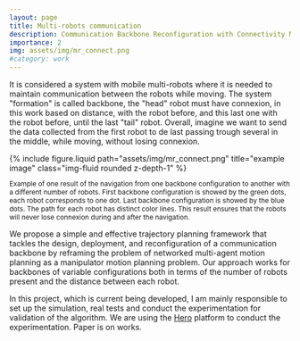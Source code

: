 ```yaml
---
layout: page
title: Multi-robots communication
description: Communication Backbone Reconfiguration with Connectivity Maintenance.
importance: 2
img: assets/img/mr_connect.png
#category: work
---
```


It is considered a system with mobile multi-robots where it is needed to maintain communication between the robots while moving. The system "formation" is called backbone, the "head" robot must have connexion, in this work based on distance, with the robot before, and this last one with the robot before, until the last "tail" robot. Overall, imagine we want to send the data collected from the first robot to de last passing trough several in the middle, while moving, without losing connexion.

<div class="row justify-content-sm-center">
  <div class="col-sm-8 mt-3 mt-md-0">
    {% include figure.liquid path="assets/img/mr_connect.png" title="example image" class="img-fluid rounded z-depth-1" %}
  </div>
  <p style="font-size: 12px;" class="text-center"> Example of one result of the navigation from one backbone configuration to another with a different number of robots. First backbone configuration is showed by the green dots, each robot corresponds to one dot. Last backbone configuration is showed by the blue dots. The path for each robot has distinct color lines. This result ensures that the robots will never lose connexion during and after the navigation.
</p>
</div>

We propose a simple and effective trajectory planning framework that tackles the design, deployment, and reconfiguration of a communication backbone by reframing the problem of networked multi-agent motion planning as a manipulator motion planning problem. 
Our approach works for backbones of variable configurations both in terms of the number of robots present and the distance between each robot. 

In this project, which is current being developed, I am mainly responsible to set up the simulation, real tests and conduct the experimentation for validation of the algorithm. We are using the [Hero](https://verlab.github.io/hero_common/) platform to conduct the experimentation. Paper is on works.

